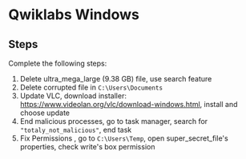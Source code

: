 # Qwiklabs Windows

## Steps

Complete the following steps:

1. Delete ultra_mega_large (9.38 GB) file, use search feature
2. Delete corrupted file in `C:\Users\Documents`
3. Update VLC, download installer: <https://www.videolan.org/vlc/download-windows.html>, install and choose update
4. End malicious processes, go to task manager, search for `"totaly_not_malicious"`, end task
5. Fix Permissions , go to `C:\Users\Temp`, open super_secret_file's properties, check write's box permission
